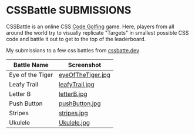 # CSSBattle SUBMISSIONS

CSSBattle is an online CSS [Code Golfing](https://en.wikipedia.org/wiki/Code_golf) game. Here, players from all around the world try to visually replicate "Targets" in smallest possible CSS code and battle it out to get to the top of the leaderboard.

My submissions to a few css battles from [cssbatte.dev](https://cssbattle.dev/)

| Battle Name      | Screenshot                                                      |
| ---------------- | --------------------------------------------------------------- |
| Eye of the Tiger | [eyeOfTheTiger.jpg](./Eye%20of%20the%20Tiger/eyeOfTheTiger.jpg) |
| Leafy Trail      | [leafyTrail.jpg](./Leafy%20Trail/leafyTrail.jpg)                |
| Letter B         | [letterB.jpg](./Letter%20B/letterB.jpg)                         |
| Push Button      | [pushButton.jpg](./Push%20Button/pushButton.jpg)                |
| Stripes          | [stripes.jpg](./stripes/stripes.jpg)                            |
| Ukulele          | [Ukulele.jpg](./Ukulele/Ukulele.jpg)                            |
